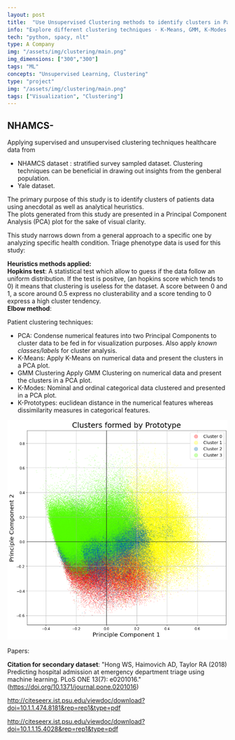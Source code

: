 ```yaml
---
layout: post
title:  "Use Unsupervised Clustering methods to identify clusters in Patients"
info: "Explore different clustering techniques - K-Means, GMM, K-Modes and K-Prototypes to segregate patients data and visualize it using PCA decomposition"
tech: "python, spacy, nlt"
type: A Company
img: "/assets/img/clustering/main.png" 
img_dimensions: ["300","300"]
tags: "ML"
concepts: "Unsupervised Learning, Clustering"
type: "project"
img: "/assets/img/clustering/main.png"
tags: ["Visualization", "Clustering"]
---
```



## NHAMCS-

Applying supervised and unsupervised clustering techniques healthcare data from
- NHAMCS dataset : stratified survey sampled dataset. Clustering techniques can be beneficial in drawing out insights from the genberal population.
- Yale dataset.

The primary purpose of this study is to identify clusters of patients data using anecdotal as well as analytical heuristics.  
The plots generated from this study are presented in a Principal Component Analysis (PCA) plot for the sake of visual clarity.   

This study narrows down from a general approach to a specific one by analyzing specific health condition.
Triage phenotype data is used for this study:

__Heuristics methods applied:__ <br>
__Hopkins test__: A statistical test which allow to guess if the data follow an uniform distribution. If the test is positve, (an hopkins score which tends to 0) it means that clustering is useless for the dataset. A score between 0 and 1, a score around 0.5 express no clusterability and a score tending to 0 express a high cluster tendency.<br>
__Elbow method__:

Patient clustering techniques:
- PCA: 
Condense numerical features into two Principal Components to cluster data to be fed in for visualization purposes. Also apply _known classes/labels_ for cluster analysis. <br>
- K-Means: 
Apply K-Means on numerical data and present the clusters in a PCA plot.<br>
- GMM Clustering
Apply GMM Clustering on numerical data and present the clusters in a PCA plot.<br>
- K-Modes:
Nominal and ordinal categorical data clustered and presented in a PCA plot.<br>
- K-Prototypes: euclidean distance in the numerical features whereas dissimilarity measures in categorical features.


<img src="/assets/img/clustering/main.png"> 


Papers:

__Citation for secondary dataset__:
"Hong WS, Haimovich AD, Taylor RA (2018) Predicting hospital admission at emergency department triage using machine learning. PLoS ONE 13(7): e0201016." (https://doi.org/10.1371/journal.pone.0201016)


http://citeseerx.ist.psu.edu/viewdoc/download?doi=10.1.1.474.8181&rep=rep1&type=pdf

http://citeseerx.ist.psu.edu/viewdoc/download?doi=10.1.1.15.4028&rep=rep1&type=pdf
